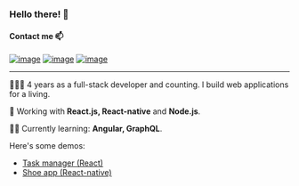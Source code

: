 ### Hello there! 👋

<!-- icons  -->

#### Contact me 📫

[![image](https://gist.githubusercontent.com/radualex/049ed128dde3652f0ecea8726887a2f6/raw/873c95fa61c3e31dfd4cf1e2fc159b0d82f52dba/icons8-gmail.svg)](mailto:radu.stoica1994@gmail.com)
[![image](https://gist.githubusercontent.com/radualex/41284d44de5d3feac79aa446a633cc20/raw/31a8b9f425fbbe2d2ff8f19a287d2d6a6a69c6b0/icons8-linkedin.svg)](https://www.linkedin.com/in/rastoica)
[![image](https://gist.githubusercontent.com/radualex/51de7bfd86b262fec6509eecdafa5a90/raw/3b837e609b3cc263d396cbd78bedab38f930a509/icons8-twitter.svg)](https://www.twitter.com/Al_Radu)

---

👨🏻‍💻 4 years as a full-stack developer and counting. I build web applications for a living.

💼 Working with __React.js, React-native__ and __Node.js__.

🙇‍♂️ Currently learning: __Angular, GraphQL__.

Here's some demos:
* [Task manager (React)](https://taskmanager-radu.netlify.app/)
* [Shoe app (React-native)](https://inspiring-kilby-1b40df.netlify.app/)

<!--
**radualex/radualex** is a ✨ _special_ ✨ repository because its `README.md` (this file) appears on your GitHub profile.

Here are some ideas to get you started:

- 🔭 I’m currently working on ...
- 🌱 I’m currently learning ...
- 👯 I’m looking to collaborate on ...
- 🤔 I’m looking for help with ...
- 💬 Ask me about ...
- 📫 How to reach me: ...
- 😄 Pronouns: ...
- ⚡ Fun fact: ...
-->

